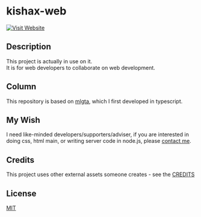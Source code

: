 # kishax-web

[![Visit Website](https://img.shields.io/badge/Visit_Website-007BFF?style=for-the-badge)](https://kishax.f5.si/)

## Description
This project is actually in use on it.  
It is for web developers to collaborate on web development.  

## Column
This repository is based on [mlgta](https://github.com/verazza/mlgta), which I first developed in typescript.  

## My Wish
I need like-minded developers/supporters/adviser, if you are interested in doing css, html main, or writing server code in node.js, please [contact me](https://github.com/verazza#contact-).

## Credits
This project uses other external assets someone creates - see the [CREDITS](CREDITS)

## License
[MIT](LICENSE)
